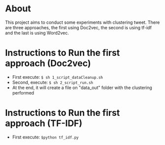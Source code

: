 # About

This project aims to conduct some experiments with clustering tweet. There are three approaches, the first using Doc2vec, the second is using tf-idf and the last is using Word2vec.

# Instructions to Run the first approach (Doc2vec)

- First execute: `$ sh 1_script_dataCleanup.sh`
- Second, execute: `$ sh 2_script_run.sh`
- At the end, it will create a file on "data_out" folder with the clustering performed 

# Instructions to Run the first approach (TF-IDF)

- First execute: `$python tf_idf.py`
